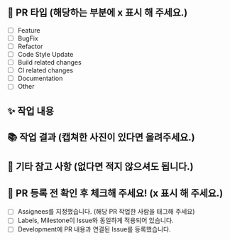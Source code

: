 <!-- PR 제목입니다. -->
<!-- [Client/Server][FEAT] PR_제목 -->

## 📌 PR 타입 (해당하는 부분에 x 표시 해 주세요.)

- [ ] Feature
- [ ] BugFix
- [ ] Refactor
- [ ] Code Style Update
- [ ] Build related changes
- [ ] CI related changes
- [ ] Documentation
- [ ] Other

## ✨ 작업 내용
<!-- 작업 내용을 작성합니다 -->

## 📚 작업 결과 (캡쳐한 사진이 있다면 올려주세요.)
<!-- 없다면 적지 않으셔도 됩니다. -->

## 🙏 기타 참고 사항 (없다면 적지 않으셔도 됩니다.)
<!-- 없다면 적지 않으셔도 됩니다. -->

## 🫶 PR 등록 전 확인 후 체크해 주세요! (x 표시 해 주세요.)

- [ ] Assignees를 지정했습니다. (해당 PR 작업한 사람을 태그해 주세요)
- [ ] Labels, Milestone이 Issue와 동일하게 적용되어 있습니다.
- [ ] Development에 PR 내용과 연결된 Issue를 등록했습니다.
